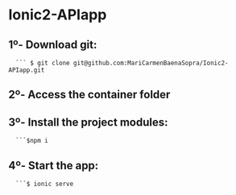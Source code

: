 # Ionic2-APIapp

## 1º- Download git:
      ``` $ git clone git@github.com:MariCarmenBaenaSopra/Ionic2-APIapp.git
## 2º- Access the container folder
## 3º- Install the project modules:
      ```$npm i
## 4º- Start the app:
      ```$ ionic serve
